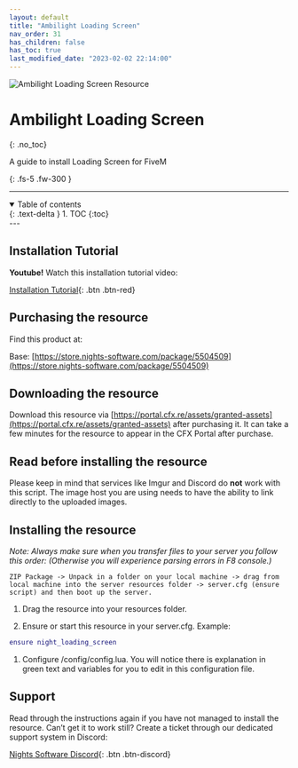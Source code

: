 ```yaml
---
layout: default
title: "Ambilight Loading Screen"
nav_order: 31
has_children: false
has_toc: true
last_modified_date: "2023-02-02 22:14:00"
---
```


<img class="cover-img" src="/assets/img/loadingScreen.png" alt="Ambilight Loading Screen Resource" draggable="false">

# Ambilight Loading Screen
{: .no_toc}

A guide to install Loading Screen for FiveM

{: .fs-5 .fw-300 }

---
<details open markdown="block">
  <summary>
    Table of contents
  </summary>
  {: .text-delta }
1. TOC
{:toc}
</details>
---

## Installation Tutorial

**Youtube!** Watch this installation tutorial video:

[Installation Tutorial](https://youtu.be/5-EXTiUWMpQ?si=joLzlkm6f1s6Bv-N){: .btn .btn-red}

## Purchasing the resource

Find this product at:

Base: [https://store.nights-software.com/package/5504509](https://store.nights-software.com/package/5504509)

## Downloading the resource

Download this resource via [https://portal.cfx.re/assets/granted-assets](https://portal.cfx.re/assets/granted-assets) after purchasing it. It can take a few minutes for the resource to appear in the CFX Portal after purchase.

## Read before installing the resource

Please keep in mind that services like Imgur and Discord do **not** work with this script.
The image host you are using needs to have the ability to link directly to the uploaded images.

## Installing the resource

*Note: Always make sure when you transfer files to your server you follow this order: (Otherwise you will experience parsing errors in F8 console.)*

```
ZIP Package -> Unpack in a folder on your local machine -> drag from local machine into the server resources folder -> server.cfg (ensure script) and then boot up the server.
```

1. Drag the resource into your resources folder.

1. Ensure or start this resource in your server.cfg. Example:
```lua
ensure night_loading_screen
```

1. Configure /config/config.lua. You will notice there is explanation in green text and variables for you to edit in this configuration file.

## Support

Read through the instructions again if you have not managed to install the resource. Can’t get it to work still? Create a ticket through our dedicated support system in Discord:

[Nights Software Discord](https://discord.nights-software.com){: .btn .btn-discord}
